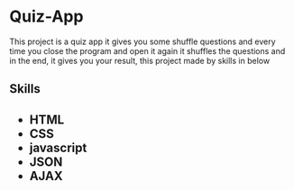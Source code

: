 # Quiz-App

<p>This project is a quiz app it gives you some shuffle questions and every time you close the
program and open it again it shuffles the questions and in the end, it gives you your
result, this project made by skills in below</p>

<h2>Skills<h2>
<ul>
<li>HTML</li>
<li>CSS</li>
<li>javascript</li>
<li>JSON</li>
<li>AJAX</li>
<ul>
  
